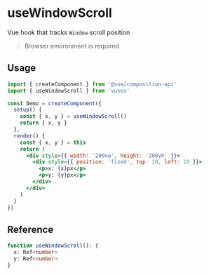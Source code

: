 # useWindowScroll

Vue hook that tracks `Window` scroll position

> Browser environment is required

## Usage

```jsx
import { createComponent } from '@vue/composition-api'
import { useWindowScroll } from 'vuses'

const Demo = createComponent({
  setup() {
    const { x, y } = useWindowScroll()
    return { x, y }
  },
  render() {
    const { x, y } = this
    return (
      <div style={{ width: '200vw', height: '200vh' }}>
        <div style={{ position: 'fixed', top: 10, left: 10 }}>
          <p>x: {x}px</p>
          <p>y: {y}px</p>
        </div>
      </div>
    )
  }
})
```

## Reference

```typescript {2-3}
function useWindowScroll(): {
  x: Ref<number>
  y: Ref<number>
}
```
